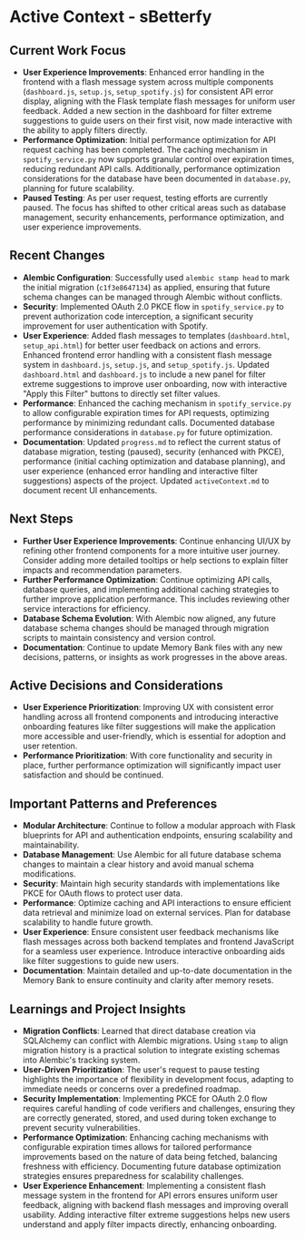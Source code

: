 # Active Context - sBetterfy

## Current Work Focus
- **User Experience Improvements**: Enhanced error handling in the frontend with a flash message system across multiple components (`dashboard.js`, `setup.js`, `setup_spotify.js`) for consistent API error display, aligning with the Flask template flash messages for uniform user feedback. Added a new section in the dashboard for filter extreme suggestions to guide users on their first visit, now made interactive with the ability to apply filters directly.
- **Performance Optimization**: Initial performance optimization for API request caching has been completed. The caching mechanism in `spotify_service.py` now supports granular control over expiration times, reducing redundant API calls. Additionally, performance optimization considerations for the database have been documented in `database.py`, planning for future scalability.
- **Paused Testing**: As per user request, testing efforts are currently paused. The focus has shifted to other critical areas such as database management, security enhancements, performance optimization, and user experience improvements.

## Recent Changes
- **Alembic Configuration**: Successfully used `alembic stamp head` to mark the initial migration (`c1f3e8647134`) as applied, ensuring that future schema changes can be managed through Alembic without conflicts.
- **Security**: Implemented OAuth 2.0 PKCE flow in `spotify_service.py` to prevent authorization code interception, a significant security improvement for user authentication with Spotify.
- **User Experience**: Added flash messages to templates (`dashboard.html`, `setup_api.html`) for better user feedback on actions and errors. Enhanced frontend error handling with a consistent flash message system in `dashboard.js`, `setup.js`, and `setup_spotify.js`. Updated `dashboard.html` and `dashboard.js` to include a new panel for filter extreme suggestions to improve user onboarding, now with interactive "Apply this Filter" buttons to directly set filter values.
- **Performance**: Enhanced the caching mechanism in `spotify_service.py` to allow configurable expiration times for API requests, optimizing performance by minimizing redundant calls. Documented database performance considerations in `database.py` for future optimization.
- **Documentation**: Updated `progress.md` to reflect the current status of database migration, testing (paused), security (enhanced with PKCE), performance (initial caching optimization and database planning), and user experience (enhanced error handling and interactive filter suggestions) aspects of the project. Updated `activeContext.md` to document recent UI enhancements.

## Next Steps
- **Further User Experience Improvements**: Continue enhancing UI/UX by refining other frontend components for a more intuitive user journey. Consider adding more detailed tooltips or help sections to explain filter impacts and recommendation parameters.
- **Further Performance Optimization**: Continue optimizing API calls, database queries, and implementing additional caching strategies to further improve application performance. This includes reviewing other service interactions for efficiency.
- **Database Schema Evolution**: With Alembic now aligned, any future database schema changes should be managed through migration scripts to maintain consistency and version control.
- **Documentation**: Continue to update Memory Bank files with any new decisions, patterns, or insights as work progresses in the above areas.

## Active Decisions and Considerations
- **User Experience Prioritization**: Improving UX with consistent error handling across all frontend components and introducing interactive onboarding features like filter suggestions will make the application more accessible and user-friendly, which is essential for adoption and user retention.
- **Performance Prioritization**: With core functionality and security in place, further performance optimization will significantly impact user satisfaction and should be continued.

## Important Patterns and Preferences
- **Modular Architecture**: Continue to follow a modular approach with Flask blueprints for API and authentication endpoints, ensuring scalability and maintainability.
- **Database Management**: Use Alembic for all future database schema changes to maintain a clear history and avoid manual schema modifications.
- **Security**: Maintain high security standards with implementations like PKCE for OAuth flows to protect user data.
- **Performance**: Optimize caching and API interactions to ensure efficient data retrieval and minimize load on external services. Plan for database scalability to handle future growth.
- **User Experience**: Ensure consistent user feedback mechanisms like flash messages across both backend templates and frontend JavaScript for a seamless user experience. Introduce interactive onboarding aids like filter suggestions to guide new users.
- **Documentation**: Maintain detailed and up-to-date documentation in the Memory Bank to ensure continuity and clarity after memory resets.

## Learnings and Project Insights
- **Migration Conflicts**: Learned that direct database creation via SQLAlchemy can conflict with Alembic migrations. Using `stamp` to align migration history is a practical solution to integrate existing schemas into Alembic's tracking system.
- **User-Driven Prioritization**: The user's request to pause testing highlights the importance of flexibility in development focus, adapting to immediate needs or concerns over a predefined roadmap.
- **Security Implementation**: Implementing PKCE for OAuth 2.0 flow requires careful handling of code verifiers and challenges, ensuring they are correctly generated, stored, and used during token exchange to prevent security vulnerabilities.
- **Performance Optimization**: Enhancing caching mechanisms with configurable expiration times allows for tailored performance improvements based on the nature of data being fetched, balancing freshness with efficiency. Documenting future database optimization strategies ensures preparedness for scalability challenges.
- **User Experience Enhancement**: Implementing a consistent flash message system in the frontend for API errors ensures uniform user feedback, aligning with backend flash messages and improving overall usability. Adding interactive filter extreme suggestions helps new users understand and apply filter impacts directly, enhancing onboarding.
